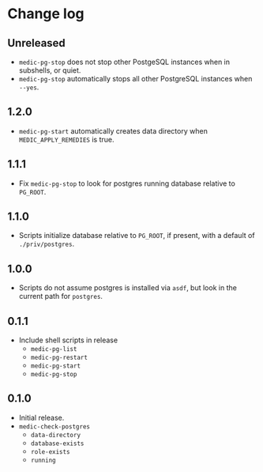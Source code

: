# Change log

## Unreleased

- `medic-pg-stop` does not stop other PostgeSQL instances when in subshells, or quiet.
- `medic-pg-stop` automatically stops all other PostgreSQL instances when `--yes`.

## 1.2.0

- `medic-pg-start` automatically creates data directory when `MEDIC_APPLY_REMEDIES` is true.

## 1.1.1

- Fix `medic-pg-stop` to look for postgres running database relative to `PG_ROOT`.

## 1.1.0

- Scripts initialize database relative to `PG_ROOT`, if present, with a default of `./priv/postgres`.

## 1.0.0

- Scripts do not assume postgres is installed via `asdf`, but look in the current path for `postgres`.

## 0.1.1

- Include shell scripts in release
  - `medic-pg-list`
  - `medic-pg-restart`
  - `medic-pg-start`
  - `medic-pg-stop`

## 0.1.0

- Initial release.
- `medic-check-postgres`
  - `data-directory`
  - `database-exists`
  - `role-exists`
  - `running`
